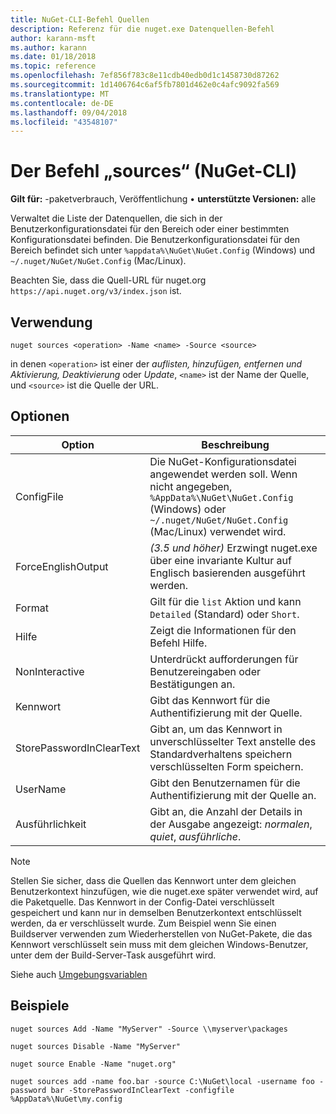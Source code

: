 ```yaml
---
title: NuGet-CLI-Befehl Quellen
description: Referenz für die nuget.exe Datenquellen-Befehl
author: karann-msft
ms.author: karann
ms.date: 01/18/2018
ms.topic: reference
ms.openlocfilehash: 7ef856f783c8e11cdb40edb0d1c1458730d87262
ms.sourcegitcommit: 1d1406764c6af5fb7801d462e0c4afc9092fa569
ms.translationtype: MT
ms.contentlocale: de-DE
ms.lasthandoff: 09/04/2018
ms.locfileid: "43548107"
---
```

# <a name="sources-command-nuget-cli"></a>Der Befehl „sources“ (NuGet-CLI)

**Gilt für:** -paketverbrauch, Veröffentlichung &bullet; **unterstützte Versionen:** alle

Verwaltet die Liste der Datenquellen, die sich in der Benutzerkonfigurationsdatei für den Bereich oder einer bestimmten Konfigurationsdatei befinden. Die Benutzerkonfigurationsdatei für den Bereich befindet sich unter `%appdata%\NuGet\NuGet.Config` (Windows) und `~/.nuget/NuGet/NuGet.Config` (Mac/Linux).

Beachten Sie, dass die Quell-URL für nuget.org `https://api.nuget.org/v3/index.json` ist.

## <a name="usage"></a>Verwendung

```cli
nuget sources <operation> -Name <name> -Source <source>
```

in denen `<operation>` ist einer der *auflisten, hinzufügen, entfernen und Aktivierung, Deaktivierung* oder *Update*, `<name>` ist der Name der Quelle, und `<source>` ist die Quelle der URL.

## <a name="options"></a>Optionen

| Option | Beschreibung |
| --- | --- |
| ConfigFile | Die NuGet-Konfigurationsdatei angewendet werden soll. Wenn nicht angegeben, `%AppData%\NuGet\NuGet.Config` (Windows) oder `~/.nuget/NuGet/NuGet.Config` (Mac/Linux) verwendet wird.|
| ForceEnglishOutput | *(3.5 und höher)*  Erzwingt nuget.exe über eine invariante Kultur auf Englisch basierenden ausgeführt werden. |
| Format | Gilt für die `list` Aktion und kann `Detailed` (Standard) oder `Short`. |
| Hilfe | Zeigt die Informationen für den Befehl Hilfe. |
| NonInteractive | Unterdrückt aufforderungen für Benutzereingaben oder Bestätigungen an. |
| Kennwort | Gibt das Kennwort für die Authentifizierung mit der Quelle. |
| StorePasswordInClearText | Gibt an, um das Kennwort in unverschlüsselter Text anstelle des Standardverhaltens speichern verschlüsselten Form speichern. |
| UserName | Gibt den Benutzernamen für die Authentifizierung mit der Quelle an. |
| Ausführlichkeit | Gibt an, die Anzahl der Details in der Ausgabe angezeigt: *normalen*, *quiet*, *ausführliche*. |

> [!Note]
> Stellen Sie sicher, dass die Quellen das Kennwort unter dem gleichen Benutzerkontext hinzufügen, wie die nuget.exe später verwendet wird, auf die Paketquelle. Das Kennwort in der Config-Datei verschlüsselt gespeichert und kann nur in demselben Benutzerkontext entschlüsselt werden, da er verschlüsselt wurde. Zum Beispiel wenn Sie einen Buildserver verwenden zum Wiederherstellen von NuGet-Pakete, die das Kennwort verschlüsselt sein muss mit dem gleichen Windows-Benutzer, unter dem der Build-Server-Task ausgeführt wird.

Siehe auch [Umgebungsvariablen](cli-ref-environment-variables.md)

## <a name="examples"></a>Beispiele

```cli
nuget sources Add -Name "MyServer" -Source \\myserver\packages

nuget sources Disable -Name "MyServer"

nuget source Enable -Name "nuget.org"

nuget sources add -name foo.bar -source C:\NuGet\local -username foo -password bar -StorePasswordInClearText -configfile %AppData%\NuGet\my.config
```
